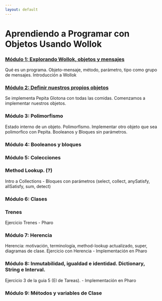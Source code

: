```yaml
---
layout: default
---
```


# Aprendiendo a Programar con Objetos Usando Wollok

### [Módulo 1: Explorando Wollok, objetos y mensajes](aprendiendo-modulo1)

Qué es un programa. Objeto-mensaje, método, parámetro, tipo como grupo de mensajes.
Introducción a Wollok

### [Módulo 2: Definir nuestros propios objetos](aprendiendo-modulo2)

Se implementa Pepita Glotona con todas las comidas. Comenzamos a implementar nuestros objetos.

### Módulo 3: Polimorfismo

Estado interno de un objeto. Polimorfismo. Implementar otro objeto que sea polimorfico con Pepita. Booleanos y Bloques sin parámetros.

### Módulo 4: Booleanos y bloques


### Módulo 5: Colecciones

### Method Lookup. (?)
Intro a Collections - Bloques con parámetros (select, collect, anySatisfy, allSatisfy, sum, detect)

### Módulo 6: Clases

### Trenes

Ejercicio Trenes - Pharo


### Módulo 7: Herencia

Herencia: motivación, terminología, method-lookup actualizado, super, diagramas de clase.
Ejercicio con Herencia - Implementación en Pharo


### Módulo 8: Inmutabilidad, igualdad e identidad. Dictionary, String e Interval.

Ejercicio 3 de la guia 5 (El de Tareas). - Implementación en Pharo


### Módulo 9: Métodos y variables de Clase
